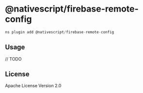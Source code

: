 # @nativescript/firebase-remote-config

```javascript
ns plugin add @nativescript/firebase-remote-config
```

## Usage

// TODO

## License

Apache License Version 2.0
